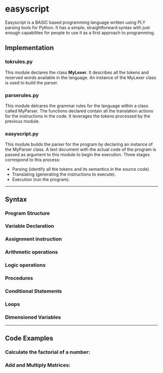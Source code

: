 # easyscript

Easyscript is a BASIC based programming language written using PLY parsing tools for Python. It has a simple, straightforward syntax with just enough capabilites for people to use it as a first approach to programming.

## Implementation

### tokrules.py

This module declares the class **MyLexer**. It describes all the tokens and reserved words available in the language. An instance of the MyLexer class is used to build the parser.

### parserules.py

This module delcares the grammar rules for the language within a class called MyParser. The functions declared contain all the translation actions for the instructions in the code. It leverages the tokens processed by the previous module.

### easyscript.py

This module builds the parser for the program by declaring an instance of the MyParser class. A text document with the actual code of the program is passed as argument to this module to begin the execution. Three stages correspond to this process:
- Parsing (identify all the tokens and its semantics in the source code).
- Translating (generating the instructions to execute).
- Execution (run the program).

---
## Syntax

### Program Structure

### Variable Declaration

### Assignment instruction

### Arithmetic operations

### Logic operations

### Procedures

### Conditional Statements

### Loops

### Dimensioned Variables

---
## Code Examples 
### Calculate the factorial of a number:

### Add and Multiply Matrices:
